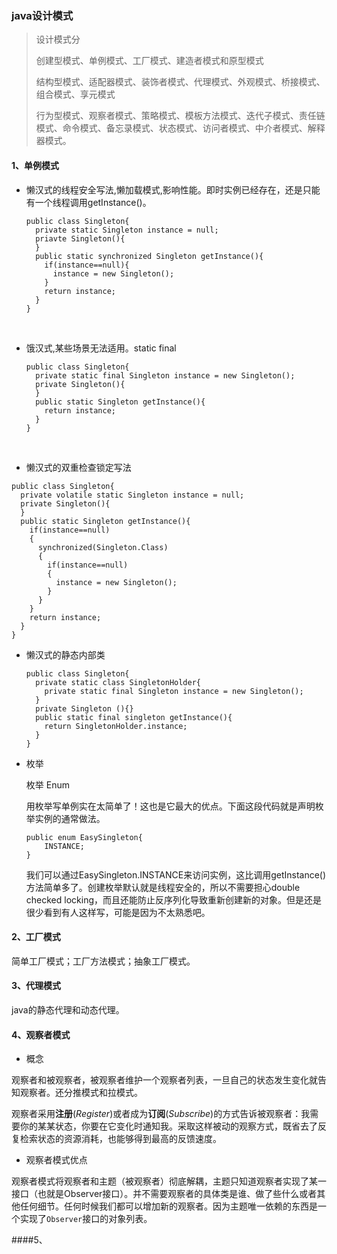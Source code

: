 ### java设计模式

> 设计模式分
>
> 创建型模式、单例模式、工厂模式、建造者模式和原型模式
>
> 结构型模式、适配器模式、装饰者模式、代理模式、外观模式、桥接模式、组合模式、享元模式
>
> 行为型模式、观察者模式、策略模式、模板方法模式、迭代子模式、责任链模式、命令模式、备忘录模式、状态模式、访问者模式、中介者模式、解释器模式。

#### 1、单例模式

- 懒汉式的线程安全写法,懒加载模式,影响性能。即时实例已经存在，还是只能有一个线程调用getInstance()。

  ```
  public class Singleton{
    private static Singleton instance = null;
    priavte Singleton(){  
    }
    public static synchronized Singleton getInstance(){
      if(instance==null){
        instance = new Singleton();
      }
      return instance;
    }
  }
  ```

  ​

- 饿汉式,某些场景无法适用。static final

  ```
  public class Singleton{
    private static final Singleton instance = new Singleton();
    private Singleton(){
    }
    public static Singleton getInstance(){
      return instance;
    }
  }
  ```

  ​

- 懒汉式的双重检查锁定写法

```
public class Singleton{
  private volatile static Singleton instance = null;
  private Singleton(){
  }
  public static Singleton getInstance(){
    if(instance==null)
    {
      synchronized(Singleton.Class)
      {
        if(instance==null)
        {
          instance = new Singleton();
        }
      }
    }
    return instance;
  }
}
```

- 懒汉式的静态内部类

  ```
  public class Singleton{
    private static class SingletonHolder{
      private static final Singleton instance = new Singleton();
    }
    private Singleton (){}
    public static final singleton getInstance(){
      return SingletonHolder.instance;
    }
  }
  ```

- 枚举

  枚举 Enum

  用枚举写单例实在太简单了！这也是它最大的优点。下面这段代码就是声明枚举实例的通常做法。

  ```
  public enum EasySingleton{
      INSTANCE;
  }
  ```

  我们可以通过EasySingleton.INSTANCE来访问实例，这比调用getInstance()方法简单多了。创建枚举默认就是线程安全的，所以不需要担心double checked locking，而且还能防止反序列化导致重新创建新的对象。但是还是很少看到有人这样写，可能是因为不太熟悉吧。

#### 2、工厂模式

简单工厂模式；工厂方法模式；抽象工厂模式。

#### 3、代理模式

java的静态代理和动态代理。

#### 4、观察者模式

- 概念

观察者和被观察者，被观察者维护一个观察者列表，一旦自己的状态发生变化就告知观察者。还分推模式和拉模式。

观察者采用**注册**(_Register_)或者成为**订阅**(_Subscribe_)的方式告诉被观察者：我需要你的某某状态，你要在它变化时通知我。采取这样被动的观察方式，既省去了反复检索状态的资源消耗，也能够得到最高的反馈速度。

- 观察者模式优点

观察者模式将观察者和主题（被观察者）彻底解耦，主题只知道观察者实现了某一接口（也就是Observer接口）。并不需要观察者的具体类是谁、做了些什么或者其他任何细节。任何时候我们都可以增加新的观察者。因为主题唯一依赖的东西是一个实现了`Observer`接口的对象列表。

####5、